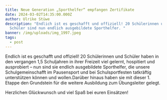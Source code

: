 ```yaml
---
title: Neue Generation „Sporthelfer“ empfangen Zertifikate
date: 2024-03-02T14:35:00.000Z
author: Ulrike Stüwe
description: "Endlich ist es geschafft und offiziell! 20 Schülerinnen und
  Schüler sind nun endlich ausgebildete Sporthelfer. "
banner: /img/uploads/img_1997.jpeg
tags:
  - post
---
```

Endlich ist es geschafft und offiziell! 20 Schülerinnen und Schüler haben in den vergangen 1,5 Schuljahren in ihrer Freizeit viel gelernt, hospitiert und ausprobiert – nun sind sie endlich ausgebildete Sporthelfer, die unsere Schulgemeinschafft im Pausensport und bei Schulsportfesten tatkräftig unterstützen können und wollen.Darüber hinaus haben sie mit dieser 1. Etappe den Grundstein für die weitere Ausbildung zum Übungsleiter gelegt. 

Herzlichen Glückwunsch und viel Spaß bei euren Einsätzen!
